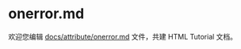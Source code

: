 onerror.md
===

欢迎您编辑 <a target="__blank" href="https://github.com/jaywcjlove/html-tutorial/blob/master/docs/attribute/onerror.md">docs/attribute/onerror.md</a> 文件，共建 HTML Tutorial 文档。